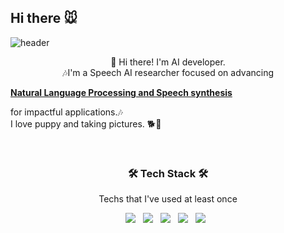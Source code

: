 ## Hi there 🐭

<!--
**dahyunnss/dahyunnss** is a ✨ _special_ ✨ repository because its `README.md` (this file) appears on your GitHub profile.
-->

![header](https://capsule-render.vercel.app/api?type=rect&color=gradient&customColorList=0,2,2,5,30&section=header&height=200&text=Dahyun%20Song&animation=fadeIn)

<p align="center">
👋 Hi there! I'm AI developer.
</br>
🎶I'm a Speech AI researcher focused on advancing <p><u><b>Natural Language Processing and Speech synthesis</b></u></p> for impactful applications.🎶
</br>
I love puppy and taking pictures. 🐕📸
</br>
</p>
</br>

<h3 align="center"><b>🛠 Tech Stack 🛠</b></h3>
<p align="center"> Techs that I've used at least once </p>
<p align="center">
<img src="https://img.shields.io/badge/Github-444444?style=flat-square&logo=GitHub&logoColor=181717"> &nbsp
<img src="https://img.shields.io/badge/git-444444?style=flat-square&logo=git&logoColor=F05032"> &nbsp
<img src="https://img.shields.io/badge/pytorch-444444?style=flat-square&logo=pytorch&logoColor=EE4C2C"> &nbsp
<img src="https://img.shields.io/badge/HTML5-E34F26?style=flat-square&logo=HTML5&logoColor=white"/></a> &nbsp
<img src="https://img.shields.io/badge/CSS3-1572B6?style=flat-square&logo=CSS3&logoColor=white"/></a> &nbsp

<!--
<img src="https://img.shields.io/badge/JavaScript-F7DF1E?style=flat-square&logo=JavaScript&logoColor=white"/></a> &nbsp
<img src="https://img.shields.io/badge/c-00599C?style=flat-square&logo=c&logoColor=white"/></a> &nbsp 
<img src="https://img.shields.io/badge/React-61DAFB?style=flat-square&logo=React&logoColor=white"/></a> &nbsp 
<img src="https://img.shields.io/badge/MySQL-4479A1?style=flat-square&logo=MySQL&logoColor=white"/></a> &nbsp 
&nbsp </p>
</br>
-->

<!--
<h3 align="center" ><b>💞 Me 💞</b></h3>
<p align="center">
<a href="https://lee1nna.github.io/" target="_blank"><img src="https://img.shields.io/badge/Velog-20c997?style=flat-square&logo=Vimeo&logoColor=white"/></a> &nbsp
<a href="mailto:dlgkssk0209@gmail.com" target="_blank"><img src="https://img.shields.io/badge/Gmail-EA4335?style=flat-square&logo=Gmail&logoColor=white"/></a> &nbsp
<a href="https://www.instagram.com/e_hnna/" target="_blank"><img src="https://img.shields.io/badge/Instagram-E4405F?style=flat-square&logo=Instagram&logoColor=white"/></a>
</p>

</br>
</br>
-->
